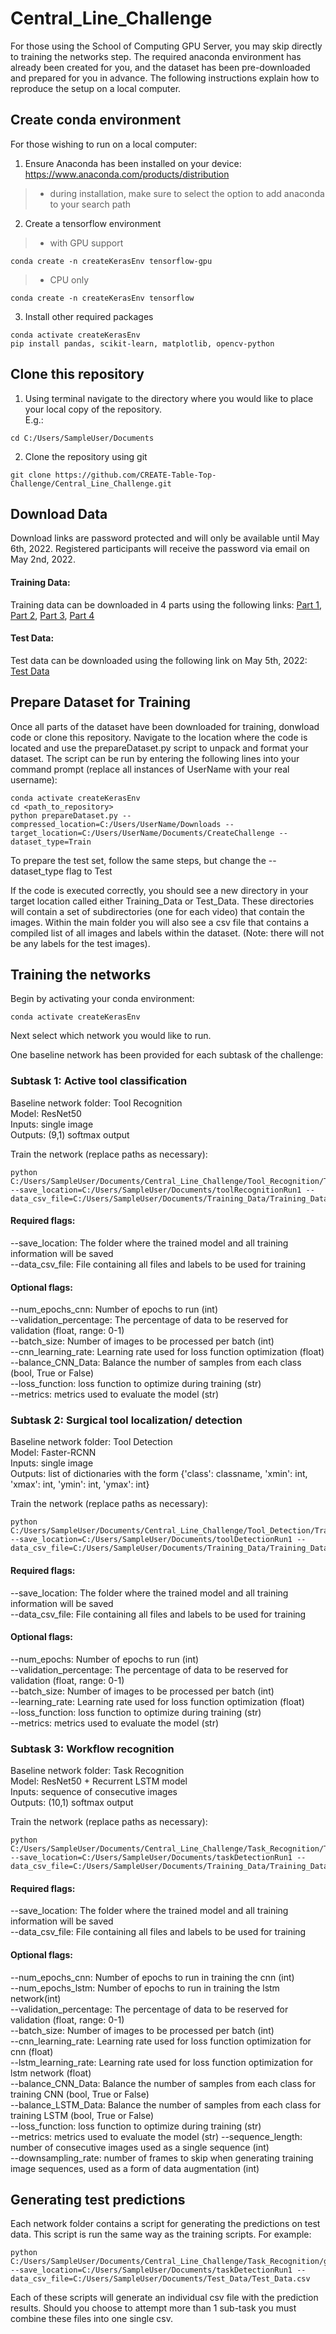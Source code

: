 # Central_Line_Challenge
For those using the School of Computing GPU Server, you may skip directly to training the networks step. The required anaconda environment has already been created for you, and the dataset has been pre-downloaded and prepared for you in advance. The following instructions explain how to reproduce the setup on a local computer.

## Create conda environment    

For those wishing to run on a local computer:  
1. Ensure Anaconda has been installed on your device: https://www.anaconda.com/products/distribution  
> - during installation, make sure to select the option to add anaconda to your search path  
2. Create a tensorflow environment
> - with GPU support
```
conda create -n createKerasEnv tensorflow-gpu
```
> - CPU only
```
conda create -n createKerasEnv tensorflow
```
3. Install other required packages
```
conda activate createKerasEnv  
pip install pandas, scikit-learn, matplotlib, opencv-python
```
## Clone this repository
1. Using terminal navigate to the directory where you would like to place your local copy of the repository.  
   E.g.:
```
cd C:/Users/SampleUser/Documents
```
2. Clone the repository using git
```
git clone https://github.com/CREATE-Table-Top-Challenge/Central_Line_Challenge.git
```
## Download Data
Download links are password protected and will only be available until May 6th, 2022. Registered participants will receive the password via email on May 2nd, 2022.  
  
#### Training Data:
Training data can be downloaded in 4 parts using the following links: [Part 1](https://tinyurl.com/5drkkcrk), [Part 2](https://tinyurl.com/pthcvjfk), [Part 3](https://tinyurl.com/5n8mbbt4), [Part 4](https://tinyurl.com/4f7zwt6s)  
  
#### Test Data:
Test data can be downloaded using the following link on May 5th, 2022: [Test Data]() <!-- https://tinyurl.com/2p94danr -->

## Prepare Dataset for Training
Once all parts of the dataset have been downloaded for training, donwload code or clone this repository. Navigate to the location where the code is located and use the prepareDataset.py script to unpack and format your dataset. The script can be run by entering the following lines into your command prompt (replace all instances of UserName with your real username):  
```
conda activate createKerasEnv  
cd <path_to_repository>  
python prepareDataset.py --compressed_location=C:/Users/UserName/Downloads --target_location=C:/Users/UserName/Documents/CreateChallenge --dataset_type=Train  
```  
To prepare the test set, follow the same steps, but change the --dataset_type flag to Test  
  
If the code is executed correctly, you should see a new directory in your target location called either Training_Data or Test_Data. These directories will contain a set of subdirectories (one for each video) that contain the images. Within the main folder you will also see a csv file that contains a compiled list of all images and labels within the dataset. (Note: there will not be any labels for the test images).  

## Training the networks
Begin by activating your conda environment:
```
conda activate createKerasEnv
```
Next select which network you would like to run. 
  
One baseline network has been provided for each subtask of the challenge:  
### Subtask 1: Active tool classification
Baseline network folder: Tool Recognition    
Model: ResNet50  
Inputs: single image  
Outputs: (9,1) softmax output  
  
Train the network (replace paths as necessary):
```
python C:/Users/SampleUser/Documents/Central_Line_Challenge/Tool_Recognition/Train_CNN.py --save_location=C:/Users/SampleUser/Documents/toolRecognitionRun1 --data_csv_file=C:/Users/SampleUser/Documents/Training_Data/Training_Data.csv
```
#### Required flags:
--save_location:   The folder where the trained model and all training information will be saved  
--data_csv_file:   File containing all files and labels to be used for training  
#### Optional flags:
--num_epochs_cnn: Number of epochs to run (int)  
--validation_percentage: The percentage of data to be reserved for validation (float, range: 0-1)  
--batch_size: Number of images to be processed per batch (int)  
--cnn_learning_rate: Learning rate used for loss function optimization (float)  
--balance_CNN_Data: Balance the number of samples from each class (bool, True or False)  
--loss_function: loss function to optimize during training (str)  
--metrics: metrics used to evaluate the model (str)  

### Subtask 2: Surgical tool localization/ detection
Baseline network folder: Tool Detection    
Model: Faster-RCNN   
Inputs: single image  
Outputs: list of dictionaries with the form {'class': classname, 'xmin': int, 'xmax': int, 'ymin': int, 'ymax': int}   
  
Train the network (replace paths as necessary):
```
python C:/Users/SampleUser/Documents/Central_Line_Challenge/Tool_Detection/Train_Faster_RCNN.py --save_location=C:/Users/SampleUser/Documents/toolDetectionRun1 --data_csv_file=C:/Users/SampleUser/Documents/Training_Data/Training_Data.csv
```
#### Required flags:
--save_location:   The folder where the trained model and all training information will be saved  
--data_csv_file:   File containing all files and labels to be used for training  
#### Optional flags:
--num_epochs: Number of epochs to run (int)  
--validation_percentage: The percentage of data to be reserved for validation (float, range: 0-1)  
--batch_size: Number of images to be processed per batch (int)  
--learning_rate: Learning rate used for loss function optimization (float)  
--loss_function: loss function to optimize during training (str)  
--metrics: metrics used to evaluate the model (str) 

### Subtask 3: Workflow recognition
Baseline network folder: Task Recognition    
Model: ResNet50 + Recurrent LSTM model  
Inputs: sequence of consecutive images  
Outputs: (10,1) softmax output  
  
Train the network (replace paths as necessary):
```
python C:/Users/SampleUser/Documents/Central_Line_Challenge/Task_Recognition/Train_CNN.py --save_location=C:/Users/SampleUser/Documents/taskDetectionRun1 --data_csv_file=C:/Users/SampleUser/Documents/Training_Data/Training_Data.csv
```
#### Required flags:
--save_location:   The folder where the trained model and all training information will be saved  
--data_csv_file:   File containing all files and labels to be used for training  
#### Optional flags:
--num_epochs_cnn: Number of epochs to run in training the cnn (int)  
--num_epochs_lstm: Number of epochs to run in training the lstm network(int)  
--validation_percentage: The percentage of data to be reserved for validation (float, range: 0-1)  
--batch_size: Number of images to be processed per batch (int)  
--cnn_learning_rate: Learning rate used for loss function optimization for cnn (float)  
--lstm_learning_rate: Learning rate used for loss function optimization for lstm network (float)  
--balance_CNN_Data: Balance the number of samples from each class for training CNN (bool, True or False)  
--balance_LSTM_Data: Balance the number of samples from each class for training LSTM (bool, True or False)  
--loss_function: loss function to optimize during training (str)  
--metrics: metrics used to evaluate the model (str) 
--sequence_length: number of consecutive images used as a single sequence (int)  
--downsampling_rate: number of frames to skip when generating training image sequences, used as a form of data augmentation (int)  

## Generating test predictions
Each network folder contains a script for generating the predictions on test data. This script is run the same way as the training scripts. For example:
```
python C:/Users/SampleUser/Documents/Central_Line_Challenge/Task_Recognition/generateTestPredictions.py --save_location=C:/Users/SampleUser/Documents/taskDetectionRun1 --data_csv_file=C:/Users/SampleUser/Documents/Test_Data/Test_Data.csv
```
Each of these scripts will generate an individual csv file with the prediction results. Should you choose to attempt more than 1 sub-task you must combine these files into one single csv.  
